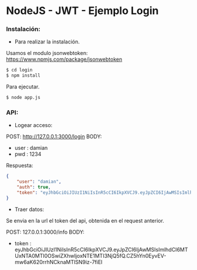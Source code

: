 # NodeJS - JWT - Ejemplo Login

### Instalación:
- Para realizar la instalación.

Usamos el modulo jsonwebtoken: https://www.npmjs.com/package/jsonwebtoken

```sh
$ cd login
$ npm install
```

Para ejecutar.

```sh
$ node app.js
```

### API:

- Logear acceso:

POST:  http://127.0.0.1:3000/login
BODY: 
- user : damian
- pwd  : 1234
 
Respuesta:
```json
{
    "user": "damian",
    "auth": true,
    "token": "eyJhbGciOiJIUzI1NiIsInR5cCI6IkpXVCJ9.eyJpZCI6IjAwMSIsImlhdCI6MTUxNTA0MTI0OSwiZXhwIjoxNTE1MTI3NjQ5fQ.CZ5hYn0EyvEV-mw6aK620rrhNCknaMTlSN9iz-7fiEI"
}
```

- Traer datos:

Se envia en la url el token del api, obtenida en el request anterior.

POST: 127.0.0.1:3000/info
BODY: 
- token : eyJhbGciOiJIUzI1NiIsInR5cCI6IkpXVCJ9.eyJpZCI6IjAwMSIsImlhdCI6MTUxNTA0MTI0OSwiZXhwIjoxNTE1MTI3NjQ5fQ.CZ5hYn0EyvEV-mw6aK620rrhNCknaMTlSN9iz-7fiEI

 
